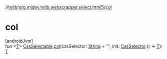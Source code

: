 //[tvlib](../../index.md)/[org.mjdev.tvlib.webscrapper.select.html5](index.md)/[col](col.md)

# col

[androidJvm]\
fun &lt;[T](col.md)&gt; [CssSelectable](../org.mjdev.tvlib.webscrapper.select/-css-selectable/index.md).[col](col.md)(cssSelector: [String](https://kotlinlang.org/api/latest/jvm/stdlib/kotlin/-string/index.html) = &quot;&quot;, init: [CssSelector](../org.mjdev.tvlib.webscrapper.select/-css-selector/index.md).() -&gt; [T](col.md)): [T](col.md)
